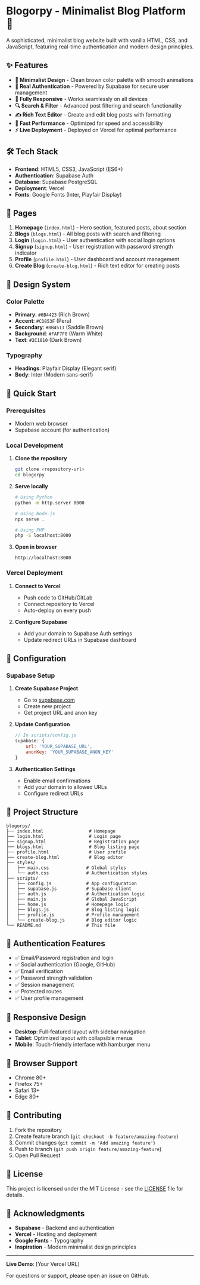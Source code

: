 # Blogorpy - Minimalist Blog Platform 📝

A sophisticated, minimalist blog website built with vanilla HTML, CSS, and JavaScript, featuring real-time authentication and modern design principles.

## ✨ Features

- **🎨 Minimalist Design** - Clean brown color palette with smooth animations
- **🔐 Real Authentication** - Powered by Supabase for secure user management
- **📱 Fully Responsive** - Works seamlessly on all devices
- **🔍 Search & Filter** - Advanced post filtering and search functionality  
- **✍️ Rich Text Editor** - Create and edit blog posts with formatting
- **🚀 Fast Performance** - Optimized for speed and accessibility
- **⚡ Live Deployment** - Deployed on Vercel for optimal performance

## 🛠️ Tech Stack

- **Frontend**: HTML5, CSS3, JavaScript (ES6+)
- **Authentication**: Supabase Auth
- **Database**: Supabase PostgreSQL
- **Deployment**: Vercel
- **Fonts**: Google Fonts (Inter, Playfair Display)

## 📄 Pages

1. **Homepage** (`index.html`) - Hero section, featured posts, about section
2. **Blogs** (`blogs.html`) - All blog posts with search and filtering
3. **Login** (`login.html`) - User authentication with social login options
4. **Signup** (`signup.html`) - User registration with password strength indicator
5. **Profile** (`profile.html`) - User dashboard and account management
6. **Create Blog** (`create-blog.html`) - Rich text editor for creating posts

## 🎨 Design System

### Color Palette
- **Primary**: `#6B4423` (Rich Brown)
- **Accent**: `#CD853F` (Peru)
- **Secondary**: `#8B4513` (Saddle Brown)
- **Background**: `#FAF7F0` (Warm White)
- **Text**: `#2C1810` (Dark Brown)

### Typography
- **Headings**: Playfair Display (Elegant serif)
- **Body**: Inter (Modern sans-serif)

## 🚀 Quick Start

### Prerequisites
- Modern web browser
- Supabase account (for authentication)

### Local Development

1. **Clone the repository**
   ```bash
   git clone <repository-url>
   cd blogorpy
   ```

2. **Serve locally**
   ```bash
   # Using Python
   python -m http.server 8000
   
   # Using Node.js
   npx serve .
   
   # Using PHP
   php -S localhost:8000
   ```

3. **Open in browser**
   ```
   http://localhost:8000
   ```

### Vercel Deployment

1. **Connect to Vercel**
   - Push code to GitHub/GitLab
   - Connect repository to Vercel
   - Auto-deploy on every push

2. **Configure Supabase**
   - Add your domain to Supabase Auth settings
   - Update redirect URLs in Supabase dashboard

## 🔧 Configuration

### Supabase Setup

1. **Create Supabase Project**
   - Go to [supabase.com](https://supabase.com)
   - Create new project
   - Get project URL and anon key

2. **Update Configuration**
   ```javascript
   // In scripts/config.js
   supabase: {
       url: 'YOUR_SUPABASE_URL',
       anonKey: 'YOUR_SUPABASE_ANON_KEY'
   }
   ```

3. **Authentication Settings**
   - Enable email confirmations
   - Add your domain to allowed URLs
   - Configure redirect URLs

## 📁 Project Structure

```
blogorpy/
├── index.html                 # Homepage
├── login.html                 # Login page
├── signup.html                # Registration page
├── blogs.html                 # Blog listing page
├── profile.html               # User profile
├── create-blog.html           # Blog editor
├── styles/
│   ├── main.css              # Global styles
│   └── auth.css              # Authentication styles
├── scripts/
│   ├── config.js             # App configuration
│   ├── supabase.js           # Supabase client
│   ├── auth.js               # Authentication logic
│   ├── main.js               # Global JavaScript
│   ├── home.js               # Homepage logic
│   ├── blogs.js              # Blog listing logic
│   ├── profile.js            # Profile management
│   └── create-blog.js        # Blog editor logic
└── README.md                 # This file
```

## 🔐 Authentication Features

- ✅ Email/Password registration and login
- ✅ Social authentication (Google, GitHub)
- ✅ Email verification
- ✅ Password strength validation
- ✅ Session management
- ✅ Protected routes
- ✅ User profile management

## 📱 Responsive Design

- **Desktop**: Full-featured layout with sidebar navigation
- **Tablet**: Optimized layout with collapsible menus
- **Mobile**: Touch-friendly interface with hamburger menu

## 🎯 Browser Support

- Chrome 80+
- Firefox 75+
- Safari 13+
- Edge 80+

## 🤝 Contributing

1. Fork the repository
2. Create feature branch (`git checkout -b feature/amazing-feature`)
3. Commit changes (`git commit -m 'Add amazing feature'`)
4. Push to branch (`git push origin feature/amazing-feature`)
5. Open Pull Request

## 📝 License

This project is licensed under the MIT License - see the [LICENSE](LICENSE) file for details.

## 🙏 Acknowledgments

- **Supabase** - Backend and authentication
- **Vercel** - Hosting and deployment
- **Google Fonts** - Typography
- **Inspiration** - Modern minimalist design principles

---

**Live Demo**: [Your Vercel URL]

For questions or support, please open an issue on GitHub. 